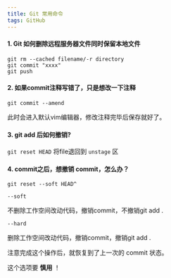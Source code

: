 ```yaml
---
title: Git 常用命令
tags: GitHub
---
```




#### 1. Git 如何删除远程服务器文件同时保留本地文件

```
git rm --cached filename/-r directory
git commit "xxxx"
git push
```



#### 2. 如果commit注释写错了，只是想改一下注释

`git commit --amend`

此时会进入默认vim编辑器，修改注释完毕后保存就好了。



#### 3. git add 后如何撤销?

`git reset HEAD` 将file退回到 `unstage` 区 



#### 4. commit之后，想撤销 commit，怎么办？

`git reset --soft HEAD^`

`--soft`  

不删除工作空间改动代码，撤销commit，不撤销git add . 

`--hard`

删除工作空间改动代码，撤销commit，撤销git add . 

注意完成这个操作后，就恢复到了上一次的 commit 状态。

这个选项要 **慎用** ！